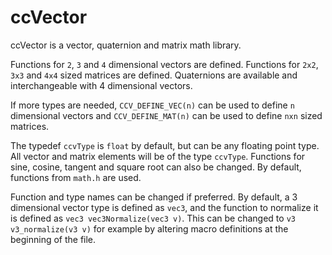 # ccVector
ccVector is a vector, quaternion and matrix math library.

Functions for `2`, `3` and `4` dimensional vectors are defined. Functions for `2x2`, `3x3` and `4x4` sized matrices are defined. Quaternions are available and interchangeable with 4 dimensional vectors.

If more types are needed, `CCV_DEFINE_VEC(n)` can be used to define `n` dimensional vectors and `CCV_DEFINE_MAT(n)` can be used to define `nxn` sized matrices.

The typedef `ccvType` is `float` by default, but can be any floating point type. All vector and matrix elements will be of the type `ccvType`. Functions for sine, cosine, tangent and square root can also be changed. By default, functions from `math.h` are used.

Function and type names can be changed if preferred. By default, a 3 dimensional vector type is defined as `vec3`, and the function to normalize it is defined as `vec3 vec3Normalize(vec3 v)`. This can be changed to `v3 v3_normalize(v3 v)` for example by altering macro definitions at the beginning of the file.
